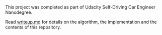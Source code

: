 This project was completed as part of Udacity Self-Driving Car Engineer Nanodegree.

Read [writeup.md](https://github.com/cbielsa/CarND-Vehicle-Detection/edit/master/writeup.md) for details on the algorithm, the implementation and the contents of this repository.
